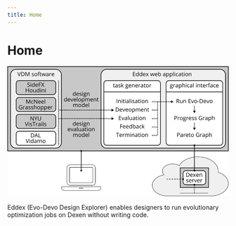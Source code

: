 ```yaml
---
title: Home
---
```


# Home

![Eddex](./assets/images/eddex.png)

Eddex (Evo-Devo Design Explorer) enables designers to run evolutionary optimization jobs on Dexen without writing code.


